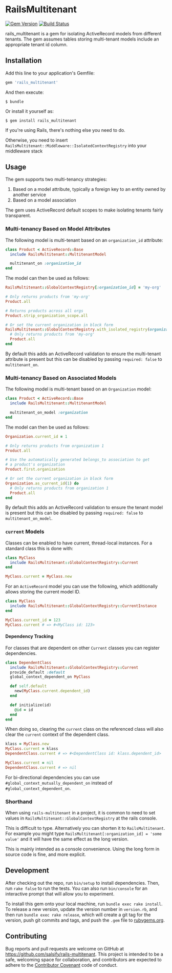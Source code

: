 # RailsMultitenant

[![Gem Version](https://badge.fury.io/rb/rails_multitenant.svg)][gem]
[![Build Status](https://circleci.com/gh/salsify/rails-multitenant.svg?style=svg)][circleci]

[gem]: https://rubygems.org/gems/rails_multitenant
[circleci]: https://circleci.com/gh/salsify/rails-multitenant

rails_multitenant is a gem for isolating ActiveRecord models from different tenants. The gem assumes tables storing
multi-tenant models include an appropriate tenant id column.

## Installation

Add this line to your application's Gemfile:

```ruby
gem 'rails_multitenant'
```

And then execute:

    $ bundle

Or install it yourself as:

    $ gem install rails_multitenant

If you're using Rails, there's nothing else you need to do.

Otherwise, you need to insert `RailsMultitenant::Middleware::IsolatedContextRegistry` into your middleware stack

## Usage

The gem supports two multi-tenancy strategies:

1. Based on a model attribute, typically a foreign key to an entity owned by another service
2. Based on a model association

The gem uses ActiveRecord default scopes to make isolating tenants fairly transparent.

### Multi-tenancy Based on Model Attributes

The following model is multi-tenant based on an `organization_id` attribute:

```ruby
class Product < ActiveRecord::Base
  include RailsMultitenant::MultitenantModel

  multitenant_on :organization_id
end
```

The model can then be used as follows:

```ruby
RailsMultitenant::GlobalContextRegistry[:organization_id] = 'my-org'

# Only returns products from 'my-org'
Product.all

# Returns products across all orgs
Product.strip_organization_scope.all

# Or set the current organization in block form
RailsMultitenant::GlobalContextRegistry.with_isolated_registry(organization_id: 'my-org') do
  # Only returns products from 'my-org'
  Product.all
end
```

By default this adds an ActiveRecord validation to ensure the multi-tenant attribute is present but this can be disabled
by passing `required: false` to `multitenant_on`.

### Multi-tenancy Based on Associated Models

The following model is multi-tenant based on an `Organization` model:

```ruby
class Product < ActiveRecord::Base
  include RailsMultitenant::MultitenantModel

  multitenant_on_model :organization
end
```

The model can then be used as follows:

```ruby
Organization.current_id = 1

# Only returns products from organization 1
Product.all

# Use the automatically generated belongs_to association to get
# a product's organization
Product.first.organization

# Or set the current organization in block form
Organization.as_current_id(1) do
  # Only returns products from organization 1
  Product.all
end
```

By default this adds an ActiveRecord validation to ensure the tenant model is present but this can be disabled
by passing `required: false` to `multitenant_on_model`.

### `current` Models

Classes can be enabled to have current, thread-local instances. For a standard class this is done with:

```ruby
class MyClass
  include RailsMultitenant::GlobalContextRegistry::Current
end

MyClass.current = MyClass.new
```

For an `ActiveRecord` model you can use the following, which additionally allows storing the current model ID.

```ruby
class MyClass
  include RailsMultitenant::GlobalContextRegistry::CurrentInstance
end

MyClass.current_id = 123
MyClass.current # => #<MyClass id: 123>
```

#### Dependency Tracking

For classes that are dependent on other `Current` classes you can register dependencies.

```ruby
class DependentClass
  include RailsMultitenant::GlobalContextRegistry::Current
  provide_default :default
  global_context_dependent_on MyClass

  def self.default
    new(MyClass.current.dependent_id)
  end

  def initialize(id)
    @id = id
  end
end
```

When doing so, clearing the `current` class on the referenced class will also clear the `current` context of the dependent class.

```ruby
klass = MyClass.new
MyClass.current = klass
DependentClass.current # => #<DependentClass id: klass.dependent_id>

MyClass.current = nil
DependentClass.current # => nil
```

For bi-directional dependencies you can use `#global_context_mutually_dependent_on` instead of `#global_context_dependent_on`.

### Shorthand

When using `rails-multitenant` in a project, it is common to need to set values in `RailsMultitenant::GlobalContextRegistry` at the rails console.

This is difficult to type. Alternatively you can shorten it to `RailsMultitenant`. For example you might type `RailsMultitenant[:organization_id] = 'some value'` and it will have the same effect as the long version.

This is mainly intended as a console convenience. Using the long form in source code is fine, and more explicit.


## Development

After checking out the repo, run `bin/setup` to install dependencies. Then, run `rake false` to run the tests. You can also run `bin/console` for an interactive prompt that will allow you to experiment.

To install this gem onto your local machine, run `bundle exec rake install`. To release a new version, update the version number in `version.rb`, and then run `bundle exec rake release`, which will create a git tag for the version, push git commits and tags, and push the `.gem` file to [rubygems.org](https://rubygems.org).

## Contributing

Bug reports and pull requests are welcome on GitHub at https://github.com/salsify/rails-multitenant. This project is intended to be a safe, welcoming space for collaboration, and contributors are expected to adhere to the [Contributor Covenant](contributor-covenant.org) code of conduct.

